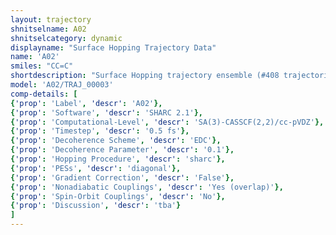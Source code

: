 ```yaml
---
layout: trajectory
shnitselname: A02
shnitselcategory: dynamic
displayname: "Surface Hopping Trajectory Data"
name: 'A02'
smiles: "CC=C"
shortdescription: "Surface Hopping trajectory ensemble (#408 trajectories)"
model: 'A02/TRAJ_00003'
comp-details: [
{'prop': 'Label', 'descr': 'A02'},
{'prop': 'Software', 'descr': 'SHARC 2.1'},
{'prop': 'Computational-Level', 'descr': 'SA(3)-CASSCF(2,2)/cc-pVDZ'},
{'prop': 'Timestep', 'descr': '0.5 fs'},
{'prop': 'Decoherence Scheme', 'descr': 'EDC'},
{'prop': 'Decoherence Parameter', 'descr': '0.1'},
{'prop': 'Hopping Procedure', 'descr': 'sharc'},
{'prop': 'PESs', 'descr': 'diagonal'},
{'prop': 'Gradient Correction', 'descr': 'False'},
{'prop': 'Nonadiabatic Couplings', 'descr': 'Yes (overlap)'},
{'prop': 'Spin-Orbit Couplings', 'descr': 'No'},
{'prop': 'Discussion', 'descr': 'tba'}
]
---
```

